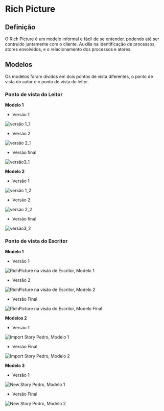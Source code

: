 # Rich Picture
## Definição
O Rich Picture é um modelo informal e fácil de se entender, podendo até ser contruído juntamente com o cliente. 
Auxilia na identificação de processos, atores envolvidos, e o relacionamento dos processos e atores. 
## Modelos

Os modelos foram dividos em dois pontos de vista diferentes, o ponto de vista do autor e o ponto de vista do leitor.

### Ponto de vista do Leitor

**Modelo 1**

- Versão 1  

![versão 1_1](https://github.com/williamelias/Req-01-2019-medium/blob/pre-rastreabilidade/richpictures/rich_ver1_guilherme.jpg)

- Versão 2

![versão 2_1](https://github.com/williamelias/Req-01-2019-medium/blob/pre-rastreabilidade/richpictures/rich_ver2_guilherme.jpg)

- Versão final

![versão3_1](https://github.com/williamelias/Req-01-2019-medium/blob/pre-rastreabilidade/richpictures/rich_picture_GuilhermeMarques.png)

**Modelo 2**

- Versão 1

![versão 1_2](https://github.com/williamelias/Req-01-2019-medium/blob/pre-rastreabilidade/richpictures/versao1_Gabriel.jpg)

- Versão 2

![versão 2_2](https://github.com/williamelias/Req-01-2019-medium/blob/pre-rastreabilidade/richpictures/versao2_Gabriel.jpg)

- Versão final

![versão3_2](https://github.com/williamelias/Req-01-2019-medium/blob/pre-rastreabilidade/richpictures/Rich_picture_Gabriel.png)

### Ponto de vista do Escritor

**Modelo 1**

- Versão 1  

![RichPicture na visão de Escritor, Modelo 1](https://github.com/williamelias/Req-01-2019-medium/blob/pre-rastreabilidade/richpictures/RichPicture(1)_MatheusSallesBlanco.jpg)

- Versão 2  

![RichPicture na visão de Escritor, Modelo 2](https://github.com/williamelias/Req-01-2019-medium/blob/pre-rastreabilidade/richpictures/RichPicture(2)_MatheusSallesBlanco.jpg)

- Versão Final

![RichPicture na visão do Escritor, Modelo Final](https://github.com/williamelias/Req-01-2019-medium/blob/pre-rastreabilidade/richpictures/RichPicture(3)_MatheusSallesBlanco.jpg)

**Modelos 2**

- Versão 1
  
![Import Story Pedro, Modelo 1](https://github.com/williamelias/Req-01-2019-medium/blob/pre-rastreabilidade/richpictures/RichPicture(1)_Import-story_PedroRodrigues.jpg)

- Versão Final

![Import Story Pedro, Modelo 2](https://github.com/williamelias/Req-01-2019-medium/blob/pre-rastreabilidade/richpictures/RichPicture(2)_Import-story_PedroRodrigues.jpg)

**Modelo 3**

- Versão 1

![New Story Pedro, Modelo 1](https://github.com/williamelias/Req-01-2019-medium/blob/pre-rastreabilidade/richpictures/RichPicture(1)_New-Story_PedroRodrigues.jpg)

- Versão Final

![New Story Pedro, Modelo 2](https://github.com/williamelias/Req-01-2019-medium/blob/pre-rastreabilidade/richpictures/RichPicture(2)_New-Story_PedroRodrigues.jpg)

